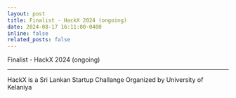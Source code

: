 ```yaml
---
layout: post
title: Finalist - HackX 2024 (ongoing)
date: 2024-08-17 16:11:00-0400
inline: false
related_posts: false
---
```


Finalist - HackX 2024 (ongoing)

---

HackX is a Sri Lankan Startup Challange Organized by University of Kelaniya
